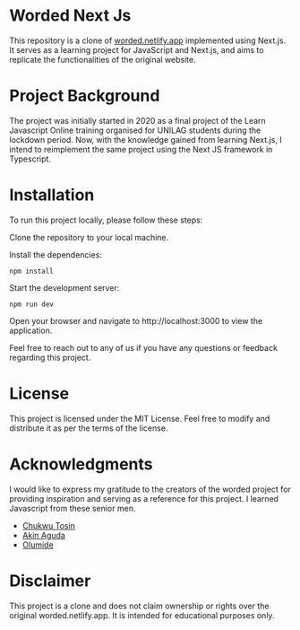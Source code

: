 # Worded Next Js 

This repository is a clone of [worded.netlify.app](https://worded.netlify.app) implemented using Next.js. It serves as a learning project for JavaScript and Next.js, and aims to replicate the functionalities of the original website.

# Project Background
The project was initially started in 2020 as a final project of the Learn Javascript Online training organised for UNILAG students during the lockdown period. Now, with the knowledge gained from learning Next.js, I intend to reimplement the same project using the Next JS framework in Typescript.

# Installation
To run this project locally, please follow these steps:

Clone the repository to your local machine.

Install the dependencies:
```
npm install
```

Start the development server:
```
npm run dev
```

Open your browser and navigate to http://localhost:3000 to view the application.

Feel free to reach out to any of us if you have any questions or feedback regarding this project.

# License
This project is licensed under the MIT License. Feel free to modify and distribute it as per the terms of the license.

# Acknowledgments
I would like to express my gratitude to the creators of the worded project for providing inspiration and serving as a reference for this project.
I learned Javascript from these senior men.

 - [Chukwu Tosin](https://github.com/folucode)
 - [Akin Aguda](https://github.com/AkinAguda)
 - [Olumide](https://github.com/onyxolu)

# Disclaimer
This project is a clone and does not claim ownership or rights over the original worded.netlify.app. It is intended for educational purposes only.
